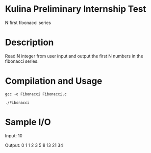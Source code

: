 Kulina Preliminary Internship Test
=========================================
N first fibonacci series

# Description

Read N integer from user input and output the first N numbers in the fibonacci series.

# Compilation and Usage

```$xslt
gcc -o Fibonacci Fibonacci.c
```

```$xslt
./Fibonacci
```

# Sample I/O

Input: 10


Output: 0 1 1 2 3 5 8 13 21 34 
